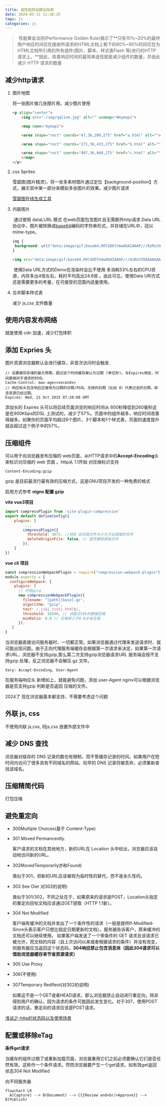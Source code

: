 ```yaml
---
title: 高性能网站建设指南
date: 2024-05-11 11:38:25
tags: js
categories: js
---
```


> ​	性能黄金法则(Performance Golden Rule)揭示了**只有10%~20%的最终用户响应时间花在接收所请求的HTML文档上剩下的80%~90%时间花在为HTML文档所引用的所有组件(图片、脚本、样式表Flash 等)进行的HTTP 请求上。**因此，改善响应时间的最简单途径就是减少组件的数量，并由此减少 HTTP 请求的数量
>

##     减少http请求

<!--more-->

1. 图片地图

	将一张图片做几张图片用，减少图片使用


	```html
	<p align="center">
	    <img src="./img/qqline.jpg" alt="" usemap="#mymap1">
	
	    <map name="mymap1">
	
	    <area shape="rect" coords="47,36,209,275" href="a.html" alt="">
	
	    <area shape="rect" coords="271,36,433,275" href="b.html" alt="">
	
	    <area shape="rect" coords="487,36,668,275" href="c.html" alt="">
	    </map>
	</p>
	```

2. css Sprites

	雪碧图(图片精灵)，将一张多素材图片通过定位【background-position】方式，展示其中某一部分来模拟多张图片的效果。减少图片请求

	[雪碧图在线生成工具](https://code-nav.top/spritesmith)

3. 内联图片

	​	通过使用 dataLURL 模式 在web页面包含图片且无需额外http请求.Data URL协议中，图片被转换成[base64](https://so.csdn.net/so/search?q=base64&spm=1001.2101.3001.7020)编码的字符串形式，并存储在URL中，冠以mime-type。

	```css
	img {
	 background: url("data:image/gif;base64,R0lGODlhAwADAIAAAP///8zMzCH5BAAAAAAALAAAAAADAAMAAAIEBHIJBQA7");
	}
	```

	```html
	<img src="data:image/gif;base64,R0lGODlhAwADAIAAAP///8zMzCH5BAAAAAAALAAAAAADAAMAAAIEBHIJBQA7" />
	```

	​	使用Data URL方式的Demo在渲染时会比不使用 多消耗53%左右的CPU资源，内存多出4倍左右，耗时平均高出24.6倍 。由此可见，使用Data URl方式还是需要更多的考量，在可接受的范围内适量使用。

4. 合并脚本样式表

	减少 js,css 文件数量



## 使用内容发布网络

就是使用 cdn 加速，减少打包体积



## 添加 Expries 头

图片资源浏览器默认会进行缓存，非首次访问时会触发.

```shell
// 设置缓存存储的最大周期，超过这个时间缓存被认为过期 (单位秒)。与Expires相反，时间是相对于请求的时间。
Cache-Control: max-age=<seconds>
// 响应标头包含响应应被视为过期的日期/时间。无效的日期（比如 0）代表过去的日期，即该资源已经过期。
Expires: Wed, 21 Oct 2015 07:28:00 GMT
```

添加长的 Expires 头可以将后续页面浏览的响应时间从 600秒降低到260毫秒这是在900Kbps的DSL 上测试的，减少了57%。页面中的组件越多，响应时间改善得越多。如果你的页面平均超过6个图片、3个脚本和1个样式表，页面的速度提升就会超过这个例子中的57%。



## 压缩组件

可以用于向浏览器发布压缩的 web页面，从HTTP请求中的**Accept-Encoding**头来标识对压缩的 web 页面 。http从 1.1开始 对压缩标识支持

```
Content-Encoding:gzip
```

gzip 是目前最流行最有效的压缩方式，这是GNU项目开发的一种免费的格式

启用方式参考 **nignx 配置 gzip**

**vite vue3项目**

```js
import compressPlugin from 'vite-plugin-compression'
export default defineConfig({
    plugins: [
        ...,
        compressPlugin({
          threshold: 3072, //3KB 仅压缩文件大小大于此阈值的文件
          deleteOriginFile: false, // 是否删除原始文件
        }),
    ]
})

```

**vue cli 项目**

```js
const compressionWebpackPlugin = require("compression-webpack-plugin");
module.exports = {
  configureWebpack: {
    plugins: [
      // 开启gzip
      new compressionWebpackPlugin({
        filename: "[path][base].gz",
        algorithm: "gzip",
        test: /.js$|.css$|.html$/,
        threshold: 10240, // 对超过10k的数据压缩
        minRatio: 0.8 // 压缩率小于0.8才会压缩
      }),
   ]
}
```

当浏览器直接访问服务器时，一切都正常。如果浏览器通过代理来发送请求时，就可能出现问题。由于正向代理服务端缓存会根据第一次请求来决定，如果第一次请求URL，浏览器不支持gzip,那么第二次支持gzip浏览器请求URL 服务端会按不支持gzip 处理，反之浏览器不会解压.gz 文件。

```
Vary: Accept-Encoding, User-Agent
```

在服务端响应头 新增如上，就能避免问题，添加 user-Agent nginx可以根据浏览器是否支持gzip 判断是否返回 压缩的文件。

2024了 现在浏览器基本都支持，不需要考虑这个问题

## 外联 js, css

不使用内联 js,css, 将js,css 放置外部文件中

## 减少 DNS 查找

浏览器对级存的 DNS 记录的数也有限制，而不管缓存记录的时间。如果用户在短时间内访问了很多具有不同域名的网站，较早的 DNS 记录将被丢弃，必须重新查找该域名。

## 压缩精简代码

打包压缩

## 避免重定向

- 300Multiple Choices(基于 Content-Type)

	

- 301 Moved Permancently.

	客户请求的文档在其他地方，新的URL在 Location 头中给出，浏览器应该自动地访问新的URL。

- 302MovedTemporarily亦称Found)

	类似于301，但新的URL应该被视为临时性的替代，而不是永久性的。

- 303 See Oier 对302的说明)

	类似于301/302，不同之处在于，如果原来的请求是POST，Location头指定的重定向目标文档应该通过GET提取（HTTP 1.1新）。

- 304 Not Modified

	客户端有缓冲的文档并发出了一个条件性的请求（一般是提供If-Modified-Since头表示客户只想比指定日期更新的文档）。服务器告诉客户，原来缓冲的文档还可以继续使用。
	 如果客户端发送了一个带条件的 GET 请求且该请求已被允许，而文档的内容（自上次访问以来或者根据请求的条件）并没有改变，则服务器应当返回这个状态码。**304响应禁止包含消息体（因此304请求可以借助浏览器缓存来节省资源请求）**

- 305 Use Proxy

- 306(不使用)

- 307Temporary Redifeot(对302的说明)

	 如果这不是一个GET或者HEAD请求，那么浏览器禁止自动进行重定向，除非得到用户的确认，因为请求的条件可能因此发生变化。对于307，使用POST请求的话，重定向的请求应该是POST请求。 

[浅谈之-http的状态码以及使用场景](https://kebingzao.com/2018/10/05/http-status-code/)

## 配置或移除eTag

**条件get请求**

当缓存的组件过期了或重新加载页面，浏览器重用它们之前必须要确认它们是否任然有效。这称作一个条件请求。然而浏览器要产生一个get请求。如有效get返回状态304 Not Modified

向不同服务器



```mermaid
flowchart LR
  A[Capture] --> B(Document) --> C{{Review and<br/>Approve}} --> D(Publish)
```


